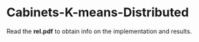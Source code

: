 Cabinets-K-means-Distributed
============================

Read the **rel.pdf** to obtain info on the implementation and results.
